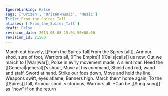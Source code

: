```yaml
---
IgnoreLinking: False
Tags: ['Urizen', 'Urizen-Music', 'Music']
Title: From the Spires Tall
aliases: ['From_the_Spires_Tall']
draft: False
revision_date: 2013-08-08 15:04:50+00:00
revision_id: 21560
---
```


March out bravely,
[[From the Spires Tall|From the Spires tall]],
Armour shod, sure of foot,
Warriors all,
[[The Empire]] [[Calls|calls]] us now,
Out we march to [[War|war]],
Poise in ev’ry movement made,
A silent roar.
Heed the [[General|general]]’s shout,
Move at his command,
Shield and rod, wand and staff,
Sword at hand.
Strike our foes down,
Move and hold the line,
Weapons swift, eyes aflame,
Banners high.
March then* home again,
To the [[Spires]] tall,
Armour shod, victorious,
Warriors all.
 *Can be [[Sung|sung]] as “now” if on the return